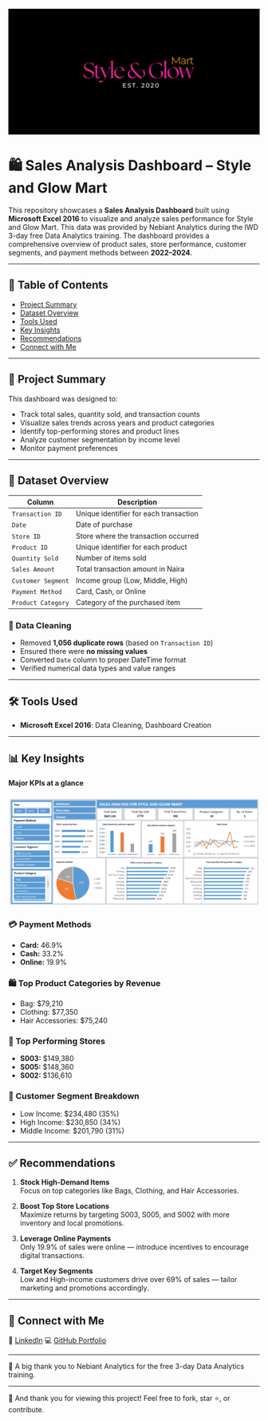 ![SGMart Icon](SGIcon.png)

# 🛍️ Sales Analysis Dashboard – Style and Glow Mart

This repository showcases a **Sales Analysis Dashboard** built using **Microsoft Excel 2016** to visualize and analyze sales performance for Style and Glow Mart. This data was provided by Nebiant Analytics during the IWD 3-day free Data Analytics training. The dashboard provides a comprehensive overview of product sales, store performance, customer segments, and payment methods between **2022–2024**.

---

## 📌 Table of Contents

- [Project Summary](#project-summary)  
- [Dataset Overview](#dataset-overview)
- [Tools Used](#tools-used)    
- [Key Insights](#key-insights)  
- [Recommendations](#recommendations)  
- [Connect with Me](#connect-with-me)  

---

## 🧾 Project Summary

This dashboard was designed to:

- Track total sales, quantity sold, and transaction counts
- Visualize sales trends across years and product categories
- Identify top-performing stores and product lines
- Analyze customer segmentation by income level
- Monitor payment preferences

---

## 📂 Dataset Overview

| Column              | Description                                            |
|---------------------|--------------------------------------------------------|
| `Transaction ID`    | Unique identifier for each transaction                 |
| `Date`              | Date of purchase                                       |
| `Store ID`          | Store where the transaction occurred                   |
| `Product ID`        | Unique identifier for each product                     |
| `Quantity Sold`     | Number of items sold                                   |
| `Sales Amount`      | Total transaction amount in Naira                      |
| `Customer Segment`  | Income group (Low, Middle, High)                       |
| `Payment Method`    | Card, Cash, or Online                                  |
| `Product Category`  | Category of the purchased item                         |

### 🧹 Data Cleaning
- Removed **1,056 duplicate rows** (based on `Transaction ID`)
- Ensured there were **no missing values**
- Converted `Date` column to proper DateTime format
- Verified numerical data types and value ranges

---
## 🛠️ Tools Used

- **Microsoft Excel 2016**: Data Cleaning, Dashboard Creation  

---

## 📊 Key Insights

#### Major KPIs at a glance

![Sales Dashboard](DashboardSGMart.png)

### 💳 Payment Methods
- **Card:** 46.9%  
- **Cash:** 33.2%  
- **Online:** 19.9%

### 🛍️ Top Product Categories by Revenue
- Bag: $79,210  
- Clothing: $77,350  
- Hair Accessories: $75,240  

### 🏬 Top Performing Stores
- **S003:** $149,380  
- **S005:** $148,360  
- **S002:** $136,610  

### 👥 Customer Segment Breakdown
- Low Income: $234,480 (35%)  
- High Income: $230,850 (34%)  
- Middle Income: $201,790 (31%)

---

## ✅ Recommendations

1. **Stock High-Demand Items**  
   Focus on top categories like Bags, Clothing, and Hair Accessories.

2. **Boost Top Store Locations**  
   Maximize returns by targeting S003, S005, and S002 with more inventory and local promotions.

3. **Leverage Online Payments**  
   Only 19.9% of sales were online — introduce incentives to encourage digital transactions.

4. **Target Key Segments**  
   Low and High-income customers drive over 69% of sales — tailor marketing and promotions accordingly.

---

## 🤝 Connect with Me
🔗 [LinkedIn](https://www.linkedin.com/in/ngoziokonkwo/) 
💻 [GitHub Portfolio](https://github.com/Ngozi-Okonkwo)

---

🙏 A big thank you to Nebiant Analytics for the free 3-day Data Analytics training.

---
📌 And thank you for viewing this project! Feel free to fork, star ⭐, or contribute.


